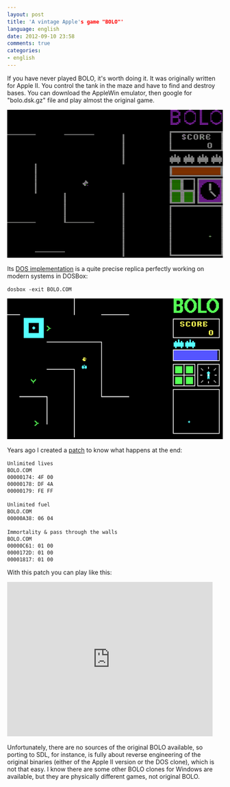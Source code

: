 ```yaml
---
layout: post
title: 'A vintage Apple's game "BOLO"'
language: english
date: 2012-09-10 23:58
comments: true
categories: 
- english
---
```

If you have never played BOLO, it's worth doing it. It was originally written
for Apple II. You control the tank in the maze and have to find and destroy
bases. You can download the AppleWin emulator, then google for "bolo.dsk.gz"
file and play almost the original game.

![](/images/blog/bolo/bolo-screenshot-applewin.png)

Its [DOS implementation][] is a quite precise replica perfectly working on
modern systems in DOSBox:

    dosbox -exit BOLO.COM

![](/images/blog/bolo/bolo-screenshot.png)

[DOS implementation]: /images/blog/bolo/BOLO.COM

Years ago I created a [patch][] to know what happens at the end:

    Unlimited lives
    BOLO.COM
    00000174: 4F 00
    00000178: DF 4A
    00000179: FE FF

    Unlimited fuel
    BOLO.COM
    00000A38: 06 04

    Immortality & pass through the walls
    BOLO.COM
    00000C61: 01 00
    0000172D: 01 00
    00001817: 01 00

With this patch you can play like this:

<iframe width="480" height="360" src="http://www.youtube.com/embed/pcqygeYP4qs" frameborder="0" allowfullscreen></iframe>

[patch]: /images/blog/bolo/BOLO.XCK

Unfortunately, there are no sources of the original BOLO available, so
porting to SDL, for instance, is fully about reverse engineering of the
original binaries (either of the Apple II version or the DOS clone), which
is not that easy. I know there are some other BOLO clones for Windows are
available, but they are physically different games, not original BOLO.
